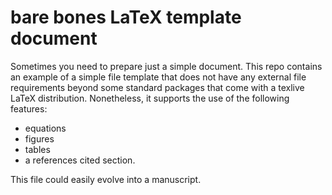 # bare bones LaTeX template document

Sometimes you need to prepare just a simple document. 
This repo contains an example of a simple file template that does not have any external file requirements beyond some standard packages that come with a texlive LaTeX distribution. 
Nonetheless, it supports the use of the following features:

* equations
* figures
* tables
* a references cited section.

This file could easily evolve into a manuscript.

